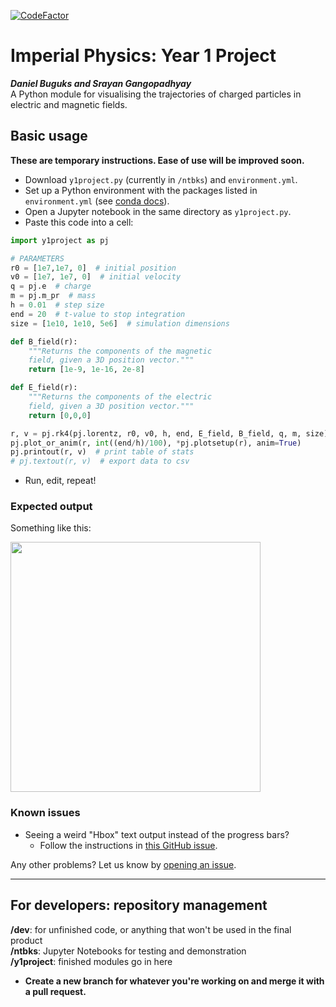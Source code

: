 [![CodeFactor](https://www.codefactor.io/repository/github/sgango/y1-project/badge?s=3379d2c96618c35ee74140bce62f972780f0a727)](https://www.codefactor.io/repository/github/sgango/y1-project)

# Imperial Physics: Year 1 Project

***Daniel Buguks and Srayan Gangopadhyay***  
A Python module for visualising the trajectories of charged particles in electric and magnetic fields.  

## Basic usage

**These are temporary instructions. Ease of use will be improved soon.**

* Download `y1project.py` (currently in `/ntbks`) and `environment.yml`.
* Set up a Python environment with the packages listed in `environment.yml` (see [conda docs](https://docs.conda.io/projects/conda/en/latest/user-guide/tasks/manage-environments.html#creating-an-environment-from-an-environment-yml-file)).
* Open a Jupyter notebook in the same directory as `y1project.py`.
* Paste this code into a cell:

```python
import y1project as pj

# PARAMETERS
r0 = [1e7,1e7, 0]  # initial position
v0 = [1e7, 1e7, 0]  # initial velocity
q = pj.e  # charge
m = pj.m_pr  # mass
h = 0.01  # step size
end = 20  # t-value to stop integration
size = [1e10, 1e10, 5e6]  # simulation dimensions

def B_field(r):
    """Returns the components of the magnetic
    field, given a 3D position vector."""
    return [1e-9, 1e-16, 2e-8]

def E_field(r):
    """Returns the components of the electric
    field, given a 3D position vector."""
    return [0,0,0]

r, v = pj.rk4(pj.lorentz, r0, v0, h, end, E_field, B_field, q, m, size)
pj.plot_or_anim(r, int((end/h)/100), *pj.plotsetup(r), anim=True)
pj.printout(r, v)  # print table of stats
# pj.textout(r, v)  # export data to csv
```

* Run, edit, repeat!

### Expected output

Something like this:

<img src="https://user-images.githubusercontent.com/25332542/84928613-9bac6080-b0c6-11ea-83af-1e79ade8e365.png" width="400">

### Known issues

* Seeing a weird "Hbox" text output instead of the progress bars?  
    * Follow the instructions in [this GitHub issue](https://github.com/tqdm/tqdm/issues/394#issuecomment-384743637).
    
Any other problems? Let us know by [opening an issue](https://github.com/sgango/Y1-Project/issues/new).

---

## For developers: repository management

**/dev**: for unfinished code, or anything that won't be used in the final product  
**/ntbks**: Jupyter Notebooks for testing and demonstration  
**/y1project**: finished modules go in here

- **Create a new branch for whatever you're working on and merge it with a pull request.**
